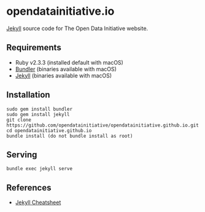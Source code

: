 # opendatainitiative.io

[Jekyll](https://jekyllrb.com/docs/home/) source code for The Open Data Initiative website.

## Requirements
- Ruby v2.3.3 (installed default with macOS)
- [Bundler](http://bundler.io/) (binaries available with macOS)
- [Jekyll](https://jekyllrb.com/docs/installation/) (binaries available with macOS)

## Installation
```
sudo gem install bundler
sudo gem install jekyll
git clone https://github.com/opendatainitiative/opendatainitiative.github.io.git
cd opendatainitiative.github.io
bundle install (do not bundle install as root)
```

## Serving
```
bundle exec jekyll serve
``` 
## References
* [Jekyll Cheatsheet](https://devhints.io/jekyll)